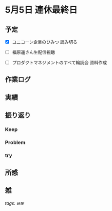 # 5月5日 連休最終日



## 予定
- [x] ユニコーン企業のひみつ 読み切る
- [ ] 福原遥さん生配信視聴
- [ ] プロダクトマネジメントのすべて輪読会 資料作成


## 作業ログ

## 実績

## 振り返り

### Keep

### Problem

### try

## 所感


## 雑


###### tags: `日報`
